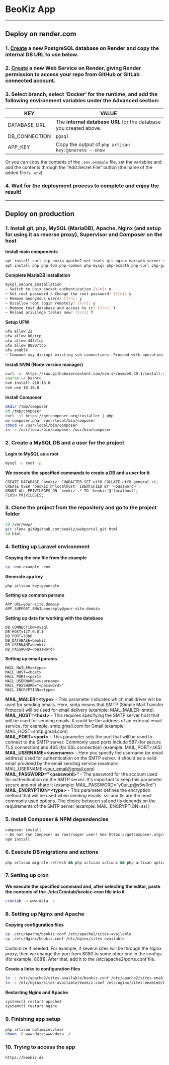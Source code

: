 # BeoKiz App

---
## Deploy on render.com

### 1. [Create](https://dashboard.render.com/new/database) a new PostgreSQL database on Render and copy the internal DB URL to use below.



### 2. [Create](https://dashboard.render.com/create?type=web) a new Web Service on Render, giving Render permission to access your repo from GitHub or GitLab connected account.


### 3. Select branch, select 'Docker' for the runtime, and add the following environment variables under the Advanced section:
| KEY           | VALUE                                                             |
| ------------- | ----------------------------------------------------------------- |
| DATABASE_URL  | The **internal database URL** for the database you created above. |
| DB_CONNECTION | `pgsql`                                                           |
| APP_KEY       | Copy the output of `php artisan key:generate --show`              |

Or you can copy the contents of the `.env.example` file, set the variables and add the contents through the "Add Secret File" button (the name of the added file is `.env`)



### 4. Wait for the deployment process to complete and enjoy the result!


---
## Deploy on production

### 1. Install git, php, MySQL (MariaDB), Apache, Nginx (and setup for using it as reverse proxy), Supervisor and Composer on the host
**Install main components**
```bash
apt install curl zip unzip apache2 net-tools git nginx mariadb-server mariadb-client supervisor
apt install php php-fpm php-common php-mysql php-bcmath php-curl php-gd php-cli php-mbstring php-xml php-simplexml php-zip php-json
```


**Complete MariaDB installation**
```bash
mysql_secure_installation
~ Switch to unix_socket authentication [Y/n]: n
~ Set root password / Change the root password? [Y/n]: y
~ Remove anonymous users? [Y/n]: y
~ Disallow root login remotely? [Y/n]: y
~ Remove test database and access to it? [Y/n]: Y
~ Reload privilege tables now? [Y/n]: Y
```


**Setup UFW**
```bash
ufw allow 22
ufw allow 80/tcp
ufw allow 443/tcp
ufw allow 8080/tcp
ufw enable
~ Command may disrupt existing ssh connections. Proceed with operation (y|n)? y
```


**Install NVM (Node version manager)**
```bash
curl -o- https://raw.githubusercontent.com/nvm-sh/nvm/v0.39.1/install.sh | bash
source ~/.bashrc
nvm install v18.16.0
nvm use 18.16.0
```


**Install Composer**
```bash
mkdir /tmp/composer
cd /tmp/composer
curl -sS https://getcomposer.org/installer | php
mv composer.phar /usr/local/bin/composer
chmod +x /usr/local/bin/composer
ln -s /usr/local/bin/composer /usr/bin/composer
```



### 2. Create a MySQL DB and a user for the project
**Login to MySQL as a root**
```bash
mysql -u root -p
```

**We execute the specified commands to create a DB and a user for it**
```mysql
CREATE DATABASE `beokiz` CHARACTER SET utf8 COLLATE utf8_general_ci;
CREATE USER 'beokiz'@'localhost' IDENTIFIED BY '<password>';
GRANT ALL PRIVILEGES ON `beokiz`.* TO 'beokiz'@'localhost';
FLUSH PRIVILEGES;
```


### 3. Clone the project from the repository and go to the project folder
```bash
cd /var/www/
git clone git@github.com:beokiz/webportal.git html
cd html
```


### 4. Setting up Laravel environment
**Copying the env file from the example**
```bash
cp .env.example .env
```

**Generate app key**
```bash
php artisan key:generate
```

**Setting up common params**
```env
APP_URL=your-site.domain
APP_SUPPORT_EMAIL=noreply@your-site.domain
```

**Setting up data for working with the database**
```env
DB_CONNECTION=mysql
DB_HOST=127.0.0.1
DB_PORT=3306
DB_DATABASE=beokiz
DB_USERNAME=beokiz
DB_PASSWORD=<password>
```

**Setting up email params**
```env
MAIL_MAILER=<type>
MAIL_HOST=<host>
MAIL_PORT=<port>
MAIL_USERNAME=<username>
MAIL_PASSWORD="<password>"
MAIL_ENCRYPTION=<type>
```
**MAIL_MAILER=\<type\>** - This parameter indicates which mail driver will be used for sending emails. Here, smtp means that SMTP (Simple Mail Transfer Protocol) will be used for email delivery (example: MAIL_MAILER=smtp)\
**MAIL_HOST=\<host\>** - This requires specifying the SMTP server host that will be used for sending emails. It could be the address of an external email service, for example, smtp.gmail.com for Gmail (example: MAIL_HOST=smtp.gmail.com)\
**MAIL_PORT=\<port\>** - This parameter sets the port that will be used to connect to the SMTP server. Commonly used ports include 587 (for secure TLS connection) and 465 (for SSL connection) (example: MAIL_PORT=465)\
**MAIL_USERNAME=\<username\>** - Here you specify the username (or email address) used for authentication on the SMTP server. It should be a valid email provided by the email sending service (example: MAIL_USERNAME=your_email@gmail.com)\
**MAIL_PASSWORD="\<password\>"** - The password for the account used for authentication on the SMTP server. It's important to keep this parameter secure and not share it (example: MAIL_PASSWORD="y0ur_p@s5w0rd")\
**MAIL_ENCRYPTION=\<type\>** - This parameter defines the encryption method that will be used when sending emails. ssl and tls are the most commonly used options. The choice between ssl and tls depends on the requirements of the SMTP server (example: MAIL_ENCRYPTION=ssl
)




### 5. Install Composer & NPM dependencies
```bash
composer install
~ Do not run Composer as root/super user! See https://getcomposer.org/root for details Continue as root/super user [yes]? yes
npm install
```


### 6. Execute DB migrations and actions
```bash
php artisan migrate:refresh && php artisan actions && php artisan optimize:clear
```



### 7. Setting up cron
**We execute the specified command and, after selecting the editor, paste the contents of the ./etc/Crontab/beokiz-cron file into it**
```bash
crontab -u www-data -e
```



### 8. Setting up Nginx and Apache
**Copying configuration files**
```bash
cp ./etc/Apache/beokiz.conf /etc/apache2/sites-available
cp ./etc/Nginx/beokiz.conf /etc/nginx/sites-available
```

Customize if needed. For example, if several sites will be through the Nginx proxy, then we change the port from 8080 to some other one in the configs (for example, 8081). After that, add it to the /etc/apache2/ports.conf file.

**Create a links to configuration files**
```bash
ln -s /etc/apache2/sites-available/beokiz.conf /etc/apache2/sites-enabled/beokiz.conf
ln -s /etc/nginx/sites-available/beokiz.conf /etc/nginx/sites-enabled/beokiz.conf
```

**Restarting Nginx and Apache**
```bash
systemctl restart apache2
systemctl restart nginx
```


### 9. Finishing app setup
```bash
php artisan optimize:clear
chown -R www-data:www-data ./
```


### 10. Trying to access the app
```
https://beokiz.de
```
